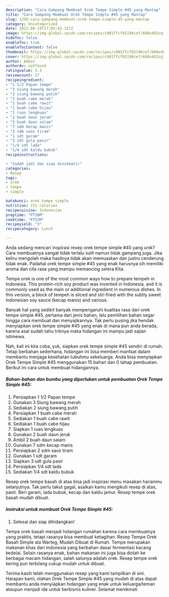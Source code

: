 ```yaml
---
description: "Cara Gampang Membuat Orek Tempe Simple #45 yang Mantap"
title: "Cara Gampang Membuat Orek Tempe Simple #45 yang Mantap"
slug: 1250-cara-gampang-membuat-orek-tempe-simple-45-yang-mantap
category: Uncategorized
date: 2022-08-19T17:02:42.157Z
image: https://img-global.cpcdn.com/recipes/c001ffcfb5196cef/680x482cq70/orek-tempe-simple-45-foto-resep-utama.jpg
hideToc: false
enableToc: true
enableTocContent: false
thumbnail: https://img-global.cpcdn.com/recipes/c001ffcfb5196cef/680x482cq70/orek-tempe-simple-45-foto-resep-utama.jpg
cover: https://img-global.cpcdn.com/recipes/c001ffcfb5196cef/680x482cq70/orek-tempe-simple-45-foto-resep-utama.jpg
author: Admin
authorAv: notfound
ratingvalue: 3.3
reviewcount: 17
recipeingredient:
- "1 1/2 Papan tempe"
- "3 Siung bawang merah"
- "2 siung bawang putih"
- "1 buah cabe merah"
- "1 buah cabe rawit"
- "1 buah cabe hijau"
- "1 ruas lengkuas"
- "2 buah daun jeruk"
- "2 buah daun salam"
- "7 sdm kecap manis"
- "2 sdm saos tiram"
- "1 sdt garam"
- "3 sdt gula pasir"
- "1/4 sdt lada"
- "1/4 sdt kaldu bubuk"
recipeinstructions:

- "Sudah jadi dan siap dinikmati!"
categories:
- Resep
tags:
- orek
- tempe
- simple

katakunci: orek tempe simple 
nutrition: 221 calories
recipecuisine: Indonesian
preptime: "PT30M"
cooktime: "PT52M"
recipeyield: "3"
recipecategory: Lunch

---
```





Anda sedang mencari inspirasi resep orek tempe simple #45 yang unik? Cara membuatnya sangat tidak terlalu sulit namun tidak gampang juga. Jika keliru mengolah maka hasilnya tidak akan memuaskan dan justru cenderung tidak enak. Padahal orek tempe simple #45 yang enak harusnya sih memiliki aroma dan cita rasa yang mampu memancing selera Kita.





Tempe orek is one of the most common ways how to prepare tempeh in Indonesia. This protein-rich soy product was invented in Indonesia, and it is commonly used as the main or additional ingredient in numerous dishes. In this version, a block of tempeh is sliced and stir-fried with the subtly sweet Indonesian soy sauce (kecap manis) and various.

Banyak hal yang sedikit banyak mempengaruhi kualitas rasa dari orek tempe simple #45, pertama dari jenis bahan, lalu pemilihan bahan segar hingga cara membuat dan menyajikannya. Tak perlu pusing jika hendak menyiapkan orek tempe simple #45 yang enak di mana pun anda berada, karena asal sudah tahu triknya maka hidangan ini mampu jadi sajian istimewa.






Nah, kali ini kita coba, yuk, siapkan orek tempe simple #45 sendiri di rumah. Tetap berbahan sederhana, hidangan ini bisa memberi manfaat dalam membantu menjaga kesehatan tubuhmu sekeluarga. Anda bisa menyiapkan Orek Tempe Simple #45 menggunakan 15 bahan dan 0 tahap pembuatan. Berikut ini cara untuk membuat hidangannya.

<!--inarticleads1-->

##### Bahan-bahan dan bumbu yang diperlukan untuk pembuatan Orek Tempe Simple #45:

1. Persiapkan 1 1/2 Papan tempe
1. Gunakan 3 Siung bawang merah
1. Sediakan 2 siung bawang putih
1. Persiapkan 1 buah cabe merah
1. Sediakan 1 buah cabe rawit
1. Sediakan 1 buah cabe hijau
1. Siapkan 1 ruas lengkuas
1. Gunakan 2 buah daun jeruk
1. Ambil 2 buah daun salam
1. Gunakan 7 sdm kecap manis
1. Persiapkan 2 sdm saos tiram
1. Gunakan 1 sdt garam
1. Siapkan 3 sdt gula pasir
1. Persiapkan 1/4 sdt lada
1. Sediakan 1/4 sdt kaldu bubuk


Resep orek tempe basah di atas bisa jadi inspirasi menu masakan harianmu selanjutnya. Tak perlu takut gagal, asalkan kamu mengikuti resep di atas, pasti. Beri garam, lada bubuk, kecap dan kaldu jamur. Resep tempe orek basah mudah dibuat. 

<!--inarticleads2-->

##### Instruksi untuk membuat Orek Tempe Simple #45:


1. Selesai dan siap dihidangkan!

Tempe orek basah menjadi hidangan rumahan karena cara membuatnya yang praktis, tetapi rasanya bisa membuat ketagihan. Resep Tempe Orek Basah Simple ala Warteg, Mudah Dibuat di Rumah. Tempe merupakan makanan khas dari Indonesia yang berbahan dasar fermentasi kacang kedelai. Selain rasanya enak, bahan makanan ini juga bisa diolah ke berbagai macam hidangan, salah satunya adalah orek. Resep tempe orek kering pun terbilang cukup mudah untuk dibuat. 

Terima kasih telah menggunakan resep yang kami tampilkan di sini. Harapan kami, olahan Orek Tempe Simple #45 yang mudah di atas dapat membantu anda menyiapkan hidangan yang enak untuk keluarga/teman ataupun menjadi ide untuk berbisnis kuliner. Selamat menikmati
